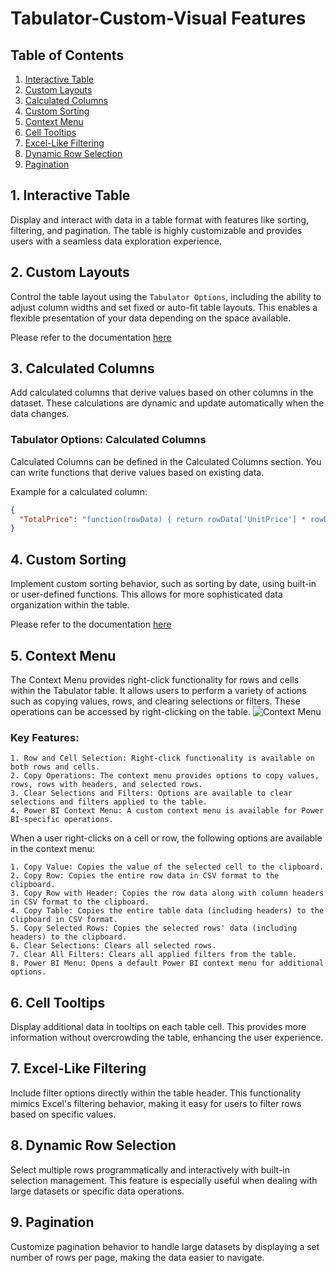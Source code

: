 # Tabulator-Custom-Visual Features

## Table of Contents
1. [Interactive Table](#1-interactive-table)
2. [Custom Layouts](#2-custom-layouts)
3. [Calculated Columns](#3-calculated-columns)
4. [Custom Sorting](#4-custom-sorting)
5. [Context Menu](#5-context-menu)
6. [Cell Tooltips](#6-cell-tooltips)
7. [Excel-Like Filtering](#7-excel-like-filtering)
8. [Dynamic Row Selection](#8-dynamic-row-selection)
9. [Pagination](#9-pagination)

## 1. Interactive Table

Display and interact with data in a table format with features like sorting, filtering, and pagination. The table is highly customizable and provides users with a seamless data exploration experience.

## 2. Custom Layouts

Control the table layout using the `Tabulator Options`, including the ability to adjust column widths and set fixed or auto-fit table layouts. This enables a flexible presentation of your data depending on the space available.

Please refer to the documentation [here](Features/Table%20Layouts.md)

## 3. Calculated Columns

Add calculated columns that derive values based on other columns in the dataset. These calculations are dynamic and update automatically when the data changes.

### Tabulator Options: Calculated Columns
Calculated Columns can be defined in the Calculated Columns section. You can write functions that derive values based on existing data.

Example for a calculated column:
```json
{
  "TotalPrice": "function(rowData) { return rowData['UnitPrice'] * rowData['Quantity']; }"
}
```

## 4. Custom Sorting

Implement custom sorting behavior, such as sorting by date, using built-in or user-defined functions. This allows for more sophisticated data organization within the table.

Please refer to the documentation [here](Features/Sorting.md)

## 5. Context Menu

The Context Menu provides right-click functionality for rows and cells within the Tabulator table. It allows users to perform a variety of actions such as copying values, rows, and clearing selections or filters. These operations can be accessed by right-clicking on the table.
![Context Menu](ContextMenu.png)

### Key Features:
    1. Row and Cell Selection: Right-click functionality is available on both rows and cells.
    2. Copy Operations: The context menu provides options to copy values, rows, rows with headers, and selected rows.
    3. Clear Selections and Filters: Options are available to clear selections and filters applied to the table.
    4. Power BI Context Menu: A custom context menu is available for Power BI-specific operations.

When a user right-clicks on a cell or row, the following options are available in the context menu:

    1. Copy Value: Copies the value of the selected cell to the clipboard.
    2. Copy Row: Copies the entire row data in CSV format to the clipboard.
    3. Copy Row with Header: Copies the row data along with column headers in CSV format to the clipboard.
    4. Copy Table: Copies the entire table data (including headers) to the clipboard in CSV format.
    5. Copy Selected Rows: Copies the selected rows' data (including headers) to the clipboard.
    6. Clear Selections: Clears all selected rows.
    7. Clear All Filters: Clears all applied filters from the table.
    8. Power BI Menu: Opens a default Power BI context menu for additional options.

## 6. Cell Tooltips

Display additional data in tooltips on each table cell. This provides more information without overcrowding the table, enhancing the user experience.

## 7. Excel-Like Filtering

Include filter options directly within the table header. This functionality mimics Excel's filtering behavior, making it easy for users to filter rows based on specific values.


## 8. Dynamic Row Selection

Select multiple rows programmatically and interactively with built-in selection management. This feature is especially useful when dealing with large datasets or specific data operations.

## 9. Pagination

Customize pagination behavior to handle large datasets by displaying a set number of rows per page, making the data easier to navigate.
